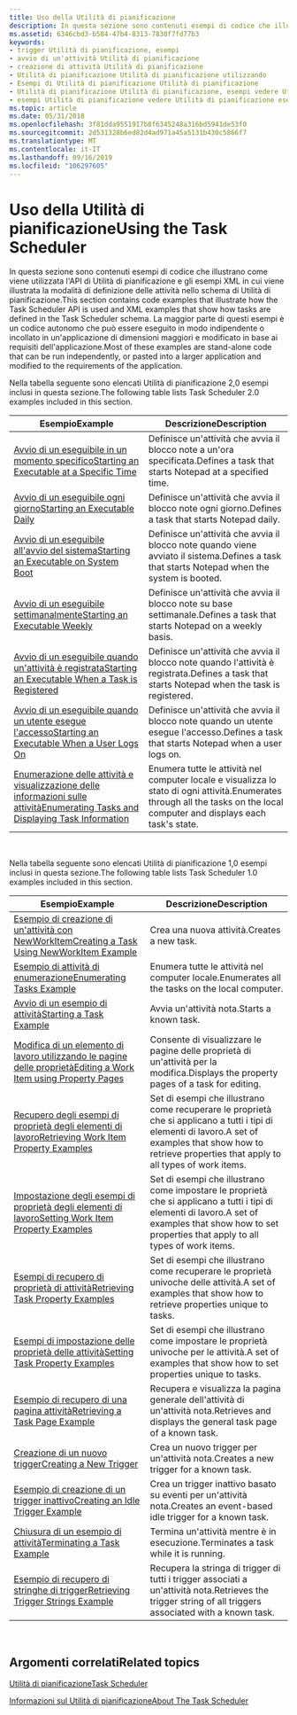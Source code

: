 ```yaml
---
title: Uso della Utilità di pianificazione
description: In questa sezione sono contenuti esempi di codice che illustrano come viene utilizzata l'API di Utilità di pianificazione e gli esempi XML in cui viene illustrata la modalità di definizione delle attività nello schema di Utilità di pianificazione.
ms.assetid: 6346cbd3-b584-47b4-8313-7830f7fd77b3
keywords:
- trigger Utilità di pianificazione, esempi
- avvio di un'attività Utilità di pianificazione
- creazione di attività Utilità di pianificazione
- Utilità di pianificazione Utilità di pianificazione utilizzando
- Esempi di Utilità di pianificazione Utilità di pianificazione
- Utilità di pianificazione Utilità di pianificazione, esempi vedere Utilità di pianificazione esempi Utilità di pianificazione
- esempi Utilità di pianificazione vedere Utilità di pianificazione esempi Utilità di pianificazione
ms.topic: article
ms.date: 05/31/2018
ms.openlocfilehash: 3f81dda9551917b8f6345248a316bd5941de53f0
ms.sourcegitcommit: 2d531328b6ed82d4ad971a45a5131b430c5866f7
ms.translationtype: MT
ms.contentlocale: it-IT
ms.lasthandoff: 09/16/2019
ms.locfileid: "106297605"
---
```

# <a name="using-the-task-scheduler"></a><span data-ttu-id="31afb-110">Uso della Utilità di pianificazione</span><span class="sxs-lookup"><span data-stu-id="31afb-110">Using the Task Scheduler</span></span>

<span data-ttu-id="31afb-111">In questa sezione sono contenuti esempi di codice che illustrano come viene utilizzata l'API di Utilità di pianificazione e gli esempi XML in cui viene illustrata la modalità di definizione delle attività nello schema di Utilità di pianificazione.</span><span class="sxs-lookup"><span data-stu-id="31afb-111">This section contains code examples that illustrate how the Task Scheduler API is used and XML examples that show how tasks are defined in the Task Scheduler schema.</span></span> <span data-ttu-id="31afb-112">La maggior parte di questi esempi è un codice autonomo che può essere eseguito in modo indipendente o incollato in un'applicazione di dimensioni maggiori e modificato in base ai requisiti dell'applicazione.</span><span class="sxs-lookup"><span data-stu-id="31afb-112">Most of these examples are stand-alone code that can be run independently, or pasted into a larger application and modified to the requirements of the application.</span></span>

<span data-ttu-id="31afb-113">Nella tabella seguente sono elencati Utilità di pianificazione 2,0 esempi inclusi in questa sezione.</span><span class="sxs-lookup"><span data-stu-id="31afb-113">The following table lists Task Scheduler 2.0 examples included in this section.</span></span>



| <span data-ttu-id="31afb-114">Esempio</span><span class="sxs-lookup"><span data-stu-id="31afb-114">Example</span></span>                                                                                                    | <span data-ttu-id="31afb-115">Descrizione</span><span class="sxs-lookup"><span data-stu-id="31afb-115">Description</span></span>                                                                            |
|------------------------------------------------------------------------------------------------------------|----------------------------------------------------------------------------------------|
| [<span data-ttu-id="31afb-116">Avvio di un eseguibile in un momento specifico</span><span class="sxs-lookup"><span data-stu-id="31afb-116">Starting an Executable at a Specific Time</span></span>](starting-an-executable-at-a-spcific-time.md)                  | <span data-ttu-id="31afb-117">Definisce un'attività che avvia il blocco note a un'ora specificata.</span><span class="sxs-lookup"><span data-stu-id="31afb-117">Defines a task that starts Notepad at a specified time.</span></span>                                |
| [<span data-ttu-id="31afb-118">Avvio di un eseguibile ogni giorno</span><span class="sxs-lookup"><span data-stu-id="31afb-118">Starting an Executable Daily</span></span>](starting-an-executable-daily.md)                                           | <span data-ttu-id="31afb-119">Definisce un'attività che avvia il blocco note ogni giorno.</span><span class="sxs-lookup"><span data-stu-id="31afb-119">Defines a task that starts Notepad daily.</span></span>                                              |
| [<span data-ttu-id="31afb-120">Avvio di un eseguibile all'avvio del sistema</span><span class="sxs-lookup"><span data-stu-id="31afb-120">Starting an Executable on System Boot</span></span>](starting-an-executable-on-system-boot.md)                         | <span data-ttu-id="31afb-121">Definisce un'attività che avvia il blocco note quando viene avviato il sistema.</span><span class="sxs-lookup"><span data-stu-id="31afb-121">Defines a task that starts Notepad when the system is booted.</span></span>                          |
| [<span data-ttu-id="31afb-122">Avvio di un eseguibile settimanalmente</span><span class="sxs-lookup"><span data-stu-id="31afb-122">Starting an Executable Weekly</span></span>](starting-an-executable-weekly.md)                                         | <span data-ttu-id="31afb-123">Definisce un'attività che avvia il blocco note su base settimanale.</span><span class="sxs-lookup"><span data-stu-id="31afb-123">Defines a task that starts Notepad on a weekly basis.</span></span>                                  |
| [<span data-ttu-id="31afb-124">Avvio di un eseguibile quando un'attività è registrata</span><span class="sxs-lookup"><span data-stu-id="31afb-124">Starting an Executable When a Task is Registered</span></span>](starting-an-executable-when-a-task-is-registered.md)   | <span data-ttu-id="31afb-125">Definisce un'attività che avvia il blocco note quando l'attività è registrata.</span><span class="sxs-lookup"><span data-stu-id="31afb-125">Defines a task that starts Notepad when the task is registered.</span></span>                        |
| [<span data-ttu-id="31afb-126">Avvio di un eseguibile quando un utente esegue l'accesso</span><span class="sxs-lookup"><span data-stu-id="31afb-126">Starting an Executable When a User Logs On</span></span>](starting-an-executable-when-a-user-logs-on.md)               | <span data-ttu-id="31afb-127">Definisce un'attività che avvia il blocco note quando un utente esegue l'accesso.</span><span class="sxs-lookup"><span data-stu-id="31afb-127">Defines a task that starts Notepad when a user logs on.</span></span>                                |
| [<span data-ttu-id="31afb-128">Enumerazione delle attività e visualizzazione delle informazioni sulle attività</span><span class="sxs-lookup"><span data-stu-id="31afb-128">Enumerating Tasks and Displaying Task Information</span></span>](enumerating-tasks-and-displaying-task-information.md) | <span data-ttu-id="31afb-129">Enumera tutte le attività nel computer locale e visualizza lo stato di ogni attività.</span><span class="sxs-lookup"><span data-stu-id="31afb-129">Enumerates through all the tasks on the local computer and displays each task's state.</span></span> |



 

<span data-ttu-id="31afb-130">Nella tabella seguente sono elencati Utilità di pianificazione 1,0 esempi inclusi in questa sezione.</span><span class="sxs-lookup"><span data-stu-id="31afb-130">The following table lists Task Scheduler 1.0 examples included in this section.</span></span> 

| <span data-ttu-id="31afb-131">Esempio</span><span class="sxs-lookup"><span data-stu-id="31afb-131">Example</span></span>                                                                                    | <span data-ttu-id="31afb-132">Descrizione</span><span class="sxs-lookup"><span data-stu-id="31afb-132">Description</span></span>                                                                                   |
|--------------------------------------------------------------------------------------------|-----------------------------------------------------------------------------------------------|
| [<span data-ttu-id="31afb-133">Esempio di creazione di un'attività con NewWorkItem</span><span class="sxs-lookup"><span data-stu-id="31afb-133">Creating a Task Using NewWorkItem Example</span></span>](creating-a-task-using-newworkitem-example.md) | <span data-ttu-id="31afb-134">Crea una nuova attività.</span><span class="sxs-lookup"><span data-stu-id="31afb-134">Creates a new task.</span></span>                                                                           |
| [<span data-ttu-id="31afb-135">Esempio di attività di enumerazione</span><span class="sxs-lookup"><span data-stu-id="31afb-135">Enumerating Tasks Example</span></span>](enumerating-tasks-example.md)                                 | <span data-ttu-id="31afb-136">Enumera tutte le attività nel computer locale.</span><span class="sxs-lookup"><span data-stu-id="31afb-136">Enumerates all the tasks on the local computer.</span></span>                                               |
| [<span data-ttu-id="31afb-137">Avvio di un esempio di attività</span><span class="sxs-lookup"><span data-stu-id="31afb-137">Starting a Task Example</span></span>](starting-a-task-example.md)                                     | <span data-ttu-id="31afb-138">Avvia un'attività nota.</span><span class="sxs-lookup"><span data-stu-id="31afb-138">Starts a known task.</span></span>                                                                          |
| [<span data-ttu-id="31afb-139">Modifica di un elemento di lavoro utilizzando le pagine delle proprietà</span><span class="sxs-lookup"><span data-stu-id="31afb-139">Editing a Work Item using Property Pages</span></span>](editing-a-work-item-using-property-pages.md)   | <span data-ttu-id="31afb-140">Consente di visualizzare le pagine delle proprietà di un'attività per la modifica.</span><span class="sxs-lookup"><span data-stu-id="31afb-140">Displays the property pages of a task for editing.</span></span>                                            |
| [<span data-ttu-id="31afb-141">Recupero degli esempi di proprietà degli elementi di lavoro</span><span class="sxs-lookup"><span data-stu-id="31afb-141">Retrieving Work Item Property Examples</span></span>](retrieving-work-item-property-examples.md)       | <span data-ttu-id="31afb-142">Set di esempi che illustrano come recuperare le proprietà che si applicano a tutti i tipi di elementi di lavoro.</span><span class="sxs-lookup"><span data-stu-id="31afb-142">A set of examples that show how to retrieve properties that apply to all types of work items.</span></span> |
| [<span data-ttu-id="31afb-143">Impostazione degli esempi di proprietà degli elementi di lavoro</span><span class="sxs-lookup"><span data-stu-id="31afb-143">Setting Work Item Property Examples</span></span>](setting-work-item-property-examples.md)             | <span data-ttu-id="31afb-144">Set di esempi che illustrano come impostare le proprietà che si applicano a tutti i tipi di elementi di lavoro.</span><span class="sxs-lookup"><span data-stu-id="31afb-144">A set of examples that show how to set properties that apply to all types of work items.</span></span>      |
| [<span data-ttu-id="31afb-145">Esempi di recupero di proprietà di attività</span><span class="sxs-lookup"><span data-stu-id="31afb-145">Retrieving Task Property Examples</span></span>](retrieving-task-property-examples.md)                 | <span data-ttu-id="31afb-146">Set di esempi che illustrano come recuperare le proprietà univoche delle attività.</span><span class="sxs-lookup"><span data-stu-id="31afb-146">A set of examples that show how to retrieve properties unique to tasks.</span></span>                       |
| [<span data-ttu-id="31afb-147">Esempi di impostazione delle proprietà delle attività</span><span class="sxs-lookup"><span data-stu-id="31afb-147">Setting Task Property Examples</span></span>](setting-task-property-examples.md)                       | <span data-ttu-id="31afb-148">Set di esempi che illustrano come impostare le proprietà univoche per le attività.</span><span class="sxs-lookup"><span data-stu-id="31afb-148">A set of examples that show how to set properties unique to tasks.</span></span>                            |
| [<span data-ttu-id="31afb-149">Esempio di recupero di una pagina attività</span><span class="sxs-lookup"><span data-stu-id="31afb-149">Retrieving a Task Page Example</span></span>](retrieving-a-task-page-example.md)                       | <span data-ttu-id="31afb-150">Recupera e visualizza la pagina generale dell'attività di un'attività nota.</span><span class="sxs-lookup"><span data-stu-id="31afb-150">Retrieves and displays the general task page of a known task.</span></span>                                 |
| [<span data-ttu-id="31afb-151">Creazione di un nuovo trigger</span><span class="sxs-lookup"><span data-stu-id="31afb-151">Creating a New Trigger</span></span>](creating-a-new-trigger.md)                                       | <span data-ttu-id="31afb-152">Crea un nuovo trigger per un'attività nota.</span><span class="sxs-lookup"><span data-stu-id="31afb-152">Creates a new trigger for a known task.</span></span>                                                       |
| [<span data-ttu-id="31afb-153">Esempio di creazione di un trigger inattivo</span><span class="sxs-lookup"><span data-stu-id="31afb-153">Creating an Idle Trigger Example</span></span>](creating-an-idle-trigger-example.md)                   | <span data-ttu-id="31afb-154">Crea un trigger inattivo basato su eventi per un'attività nota.</span><span class="sxs-lookup"><span data-stu-id="31afb-154">Creates an event-based idle trigger for a known task.</span></span>                                         |
| [<span data-ttu-id="31afb-155">Chiusura di un esempio di attività</span><span class="sxs-lookup"><span data-stu-id="31afb-155">Terminating a Task Example</span></span>](terminating-a-task-example.md)                               | <span data-ttu-id="31afb-156">Termina un'attività mentre è in esecuzione.</span><span class="sxs-lookup"><span data-stu-id="31afb-156">Terminates a task while it is running.</span></span>                                                        |
| [<span data-ttu-id="31afb-157">Esempio di recupero di stringhe di trigger</span><span class="sxs-lookup"><span data-stu-id="31afb-157">Retrieving Trigger Strings Example</span></span>](retrieving-trigger-strings-example.md)               | <span data-ttu-id="31afb-158">Recupera la stringa di trigger di tutti i trigger associati a un'attività nota.</span><span class="sxs-lookup"><span data-stu-id="31afb-158">Retrieves the trigger string of all triggers associated with a known task.</span></span>                    |



 

## <a name="related-topics"></a><span data-ttu-id="31afb-159">Argomenti correlati</span><span class="sxs-lookup"><span data-stu-id="31afb-159">Related topics</span></span>

<dl> <dt>

[<span data-ttu-id="31afb-160">Utilità di pianificazione</span><span class="sxs-lookup"><span data-stu-id="31afb-160">Task Scheduler</span></span>](task-scheduler-start-page.md)
</dt> <dt>

[<span data-ttu-id="31afb-161">Informazioni sul Utilità di pianificazione</span><span class="sxs-lookup"><span data-stu-id="31afb-161">About The Task Scheduler</span></span>](about-the-task-scheduler.md)
</dt> </dl>

 

 




